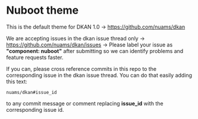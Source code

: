 # Nuboot theme

This is the default theme for DKAN 1.0 -> https://github.com/nuams/dkan

We are accepting issues in the dkan issue thread only -> https://github.com/nuams/dkan/issues -> Please label your issue as **"component: nuboot"** after submitting so we can identify problems and feature requests faster.

If you can, please cross reference commits in this repo to the corresponding issue in the dkan issue thread. You can do that easily adding this text:

```
nuams/dkan#issue_id
``` 

to any commit message or comment replacing **issue_id** with the corresponding issue id.